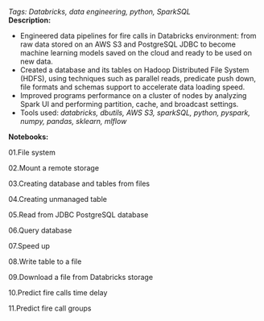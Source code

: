 *Tags: Databricks, data engineering, python, SparkSQL*<br>
**Description:**
- Engineered data pipelines for fire calls in Databricks environment: from raw data stored on an AWS S3 and PostgreSQL JDBC to become machine learning models saved on the cloud and ready to be used on new data.
- Created a database and its tables on Hadoop Distributed File System (HDFS), using techniques such as parallel reads, predicate push down, file formats and schemas support to accelerate data loading speed. 
- Improved programs performance on a cluster of nodes by analyzing Spark UI and performing partition, cache, and broadcast settings.
- Tools used: *databricks, dbutils, AWS S3, sparkSQL, python, pyspark, numpy, pandas, sklearn, mlflow*

**Notebooks:**

01.File system

02.Mount a remote storage

03.Creating database and tables from files

04.Creating unmanaged table

05.Read from JDBC PostgreSQL database

06.Query database

07.Speed up

08.Write table to a file

09.Download a file from Databricks storage

10.Predict fire calls time delay

11.Predict fire call groups